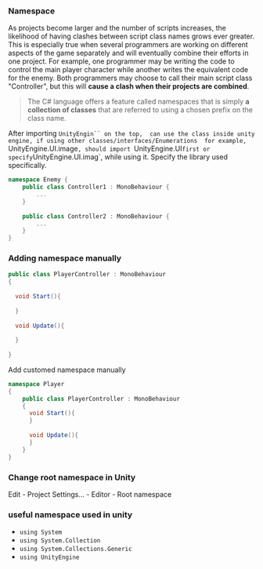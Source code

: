 ### Namespace

As projects become larger and the number of scripts
increases, the likelihood of having clashes between script class names grows ever greater. This is especially true when several programmers are working on different aspects of the game separately and will eventually combine their efforts in one project. For example, one programmer may be writing the code to control the main player character while another writes the equivalent code for the enemy. Both programmers may choose to call their main script class "Controller", but this will **cause a clash when their projects are combined**.
 
 
> The C# language offers a feature called namespaces that is simply **a collection of classes** that are referred to using a chosen prefix on the class name.

After importing `UnityEngin`` on the top,  can use the class inside unity engine, if using other classes/interfaces/Enumerations 
for example, `UnityEngine.UI.image`, should import `UnityEngine.UI` first or specify `UnityEngine.UI.imag`, while using it. 
Specify the library used specifically.

```cs
namespace Enemy {
    public class Controller1 : MonoBehaviour {
        ...
    }
    
    public class Controller2 : MonoBehaviour {
        ...
    }
}

```

### Adding namespace manually

```cs
public class PlayerController : MonoBehaviour
{
  
  void Start(){
  
  }
  
  void Update(){
    
  }
  
}
```

Add customed namespace manually

```cs
namespace Player
{
    public class PlayerController : MonoBehaviour
    {
      void Start(){
      }
      
      void Update(){
      }
    }
}

```




### Change root namespace in Unity
Edit - Project Settings... - Editor - Root namespace

### useful namespace used in unity
- `using System`
- `using System.Collection`
- `using System.Collections.Generic`
- `using UnityEngine`

